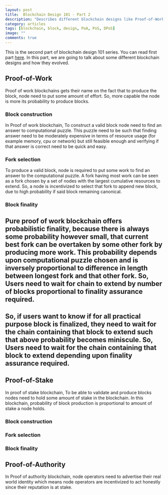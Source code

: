 ```yaml
---
layout: post
title:  Blockchain Design 101 - Part 2
description: "Describes different blockchain designs like Proof-of-Work, Proof-of-Stake, Delegated-Proof-of-Stake and how they evolved."
category: articles
tags: [blockchain, block, design, PoA, PoS, DPoS]
image: ""
comments: true
---
```


This is the second part of blockchain design 101 series. You can read first part [here](/articles/2020/05/08/blockchain-designing-101-1/). In this part, we are going to talk about some different blockchain designs and how they evolved.

## Proof-of-Work
Proof of work blockchains gets their name on the fact that to produce the block, node need to put some amount of effort. So, more capable the node is more its probability to produce blocks. 

### Block construction
In Proof of work blockchain, To construct a valid block node need to find an answer to computational puzzle. This puzzle need to be such that finding answer need to be moderately expensive in terms of resource usage (for example memory, cpu or network) but still feasible enough and verifying if that answer is correct need to be quick and easy. 

### Fork selection
To produce a valid block, node is required to put some work to find an answer to the computational puzzle. A fork having most work can be seen as a fork chosen by a set of nodes with the largest cumulative resources to extend. So, a node is incentivized to select that fork to append new block, due to high probability if said block remaining canonical.

### Block finality
Pure proof of work blockchain offers probabilistic finality, because there is always some probability however small, that current best fork can be overtaken by some other fork by producing more work. This probability depends upon computational puzzle chosen and is inversely proportional to difference in length between longest fork and that other fork. So, Users need to wait for chain to extend by number of blocks proportional to finality assurance required.
-----
So, if users want to know if for all practical purpose block is finalized, they need to wait for the chain containing that block to extend such that above probability becomes miniscule. So, Users need to wait for the chain containing that block to extend depending upon finality assurance required.
-----


## Proof-of-Stake
In proof of stake blockchain, To be able to validate and produce blocks nodes need to hold some amount of stake in the blockchain. In this blockchain, probability of block production is proportional to amount of stake a node holds.

### Block construction

### Fork selection

### Block finality


## Proof-of-Authority
In Proof of authority blockchain, node operators need to advertise their real world identity which means node operators are incentivized to act honestly since their reputation is at stake.